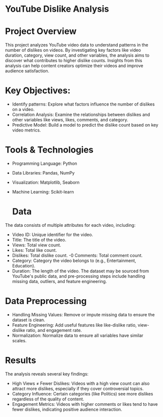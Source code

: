 # YouTube Dislike Analysis

# Project Overview
This project analyzes YouTube video data to understand patterns in the number of dislikes on videos. By investigating key factors like video duration, category, view count, and other variables, the analysis aims to discover what contributes to higher dislike counts. Insights from this analysis can help content creators optimize their videos and improve audience satisfaction.

# Key Objectives:
- Identify patterns: Explore what factors influence the number of dislikes on a video.
- Correlation Analysis: Examine the relationships between dislikes and other variables like views, likes, comments, and category.
- Predictive Model: Build a model to predict the dislike count based on key video metrics.

# Tools & Technologies
- Programming Language: Python
- Data Libraries: Pandas, NumPy
- Visualization: Matplotlib, Seaborn
- Machine Learning: Scikit-learn

  # Data
The data consists of multiple attributes for each video, including:

- Video ID: Unique identifier for the video.
- Title: The title of the video.
- Views: Total view count.
- Likes: Total like count.
- Dislikes: Total dislike count.
-0 Comments: Total comment count.
- Category: Category the video belongs to (e.g., Entertainment, Education).
- Duration: The length of the video.
The dataset may be sourced from YouTube's public data, and pre-processing steps include handling missing data, outliers, and feature engineering.

# Data Preprocessing
- Handling Missing Values: Remove or impute missing data to ensure the dataset is clean.
- Feature Engineering: Add useful features like like-dislike ratio, view-dislike ratio, and engagement rate.
- Normalization: Normalize data to ensure all variables have similar scales.

# Results
The analysis reveals several key findings:

- High Views ≠ Fewer Dislikes: Videos with a high view count can also attract more dislikes, especially if they cover controversial topics.
- Category Influence: Certain categories (like Politics) see more dislikes regardless of the quality of content.
- Engagement Metrics: Videos with higher comments or likes tend to have fewer dislikes, indicating positive audience interaction.
